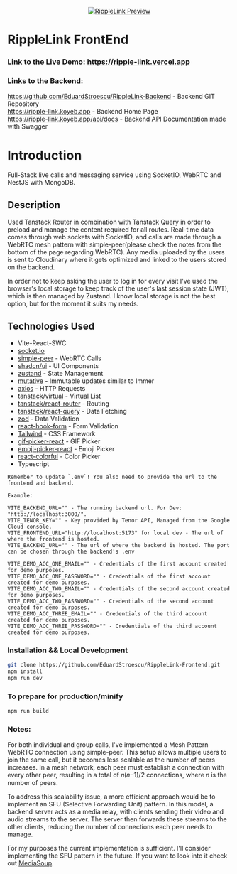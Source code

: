 <p align="center">
  <a href="https://ripple-link.vercel.app/" target="blank"><img src="https://raw.githubusercontent.com/EduardStroescu/PubImages/main/WebsiteImages/rippleLink.jpg" alt="RippleLink Preview" /></a>
</p>

# RippleLink FrontEnd

### Link to the Live Demo: https://ripple-link.vercel.app

### Links to the Backend:

https://github.com/EduardStroescu/RippleLink-Backend - Backend GIT Repository<br>
https://ripple-link.koyeb.app - Backend Home Page<br>
https://ripple-link.koyeb.app/api/docs - Backend API Documentation made with Swagger

# Introduction

Full-Stack live calls and messaging service using SocketIO, WebRTC and NestJS with MongoDB.

## Description

Used Tanstack Router in combination with Tanstack Query in order to preload and manage the content required for all routes. Real-time data comes through web sockets with SocketIO, and calls are made through a WebRTC mesh pattern with simple-peer(please check the notes from the bottom of the page regarding WebRTC). Any media uploaded by the users is sent to Cloudinary where it gets optimized and linked to the users stored on the backend.

In order not to keep asking the user to log in for every visit I've used the browser's local storage to keep track of the user's last session state (JWT), which is then managed by Zustand. I know local storage is not the best option, but for the moment it suits my needs.

## Technologies Used

- Vite-React-SWC
- [socket.io](https://socket.io/)
- [simple-peer](https://github.com/feross/simple-peer) - WebRTC Calls
- [shadcn/ui](https://github.com/shadcn/ui) - UI Components
- [zustand](https://github.com/pmndrs/zustand) - State Management
- [mutative](https://github.com/unadlib/mutative) - Immutable updates similar to Immer
- [axios](https://github.com/axios/axios) - HTTP Requests
- [tanstack/virtual](https://github.com/TanStack/virtual) - Virtual List
- [tanstack/react-router](https://github.com/TanStack/router) - Routing
- [tanstack/react-query](https://github.com/TanStack/query) - Data Fetching
- [zod](https://github.com/colinhacks/zod) - Data Validation
- [react-hook-form](https://github.com/react-hook-form/react-hook-form) - Form Validation
- [Tailwind](https://tailwindcss.com/) - CSS Framework
- [gif-picker-react](https://github.com/MrBartusek/gif-picker-react) - GIF Picker
- [emoji-picker-react](https://github.com/ealush/emoji-picker-react) - Emoji Picker
- [react-colorful](https://github.com/omgovich/react-colorful) - Color Picker
- Typescript

```
Remember to update `.env`! You also need to provide the url to the frontend and backend.

Example:

VITE_BACKEND_URL="" - The running backend url. For Dev: "http://localhost:3000/".
VITE_TENOR_KEY="" - Key provided by Tenor API, Managed from the Google Cloud console.
VITE_FRONTEND_URL="http://localhost:5173" for local dev - The url of where the frontend is hosted.
VITE_BACKEND_URL="" - The url of where the backend is hosted. The port can be chosen through the backend's .env

VITE_DEMO_ACC_ONE_EMAIL="" - Credentials of the first account created for demo purposes.
VITE_DEMO_ACC_ONE_PASSWORD="" - Credentials of the first account created for demo purposes.
VITE_DEMO_ACC_TWO_EMAIL="" - Credentials of the second account created for demo purposes.
VITE_DEMO_ACC_TWO_PASSWORD="" - Credentials of the second account created for demo purposes.
VITE_DEMO_ACC_THREE_EMAIL="" - Credentials of the third account created for demo purposes.
VITE_DEMO_ACC_THREE_PASSWORD="" - Credentials of the third account created for demo purposes.

```

### Installation && Local Development

```bash
git clone https://github.com/EduardStroescu/RippleLink-Frontend.git
npm install
npm run dev
```

### To prepare for production/minify

```bash
npm run build
```

### Notes:

For both individual and group calls, I've implemented a Mesh Pattern WebRTC connection using simple-peer. This setup allows multiple users to join the same call, but it becomes less scalable as the number of peers increases. In a mesh network, each peer must establish a connection with every other peer, resulting in a total of 𝑛(𝑛−1)/2 connections, where 𝑛 is the number of peers.

To address this scalability issue, a more efficient approach would be to implement an SFU (Selective Forwarding Unit) pattern. In this model, a backend server acts as a media relay, with clients sending their video and audio streams to the server. The server then forwards these streams to the other clients, reducing the number of connections each peer needs to manage.

For my purposes the current implementation is sufficient. I'll consider implementing the SFU pattern in the future. If you want to look into it check out [MediaSoup](https://mediasoup.org/).
